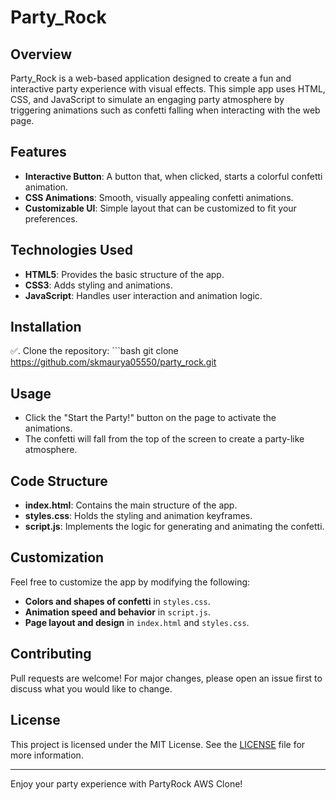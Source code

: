 # Party_Rock


## Overview
Party_Rock is a web-based application designed to create a fun and interactive party experience with visual effects. This simple app uses HTML, CSS, and JavaScript to simulate an engaging party atmosphere by triggering animations such as confetti falling when interacting with the web page.

## Features
- **Interactive Button**: A button that, when clicked, starts a colorful confetti animation.
- **CSS Animations**: Smooth, visually appealing confetti animations.
- **Customizable UI**: Simple layout that can be customized to fit your preferences.

## Technologies Used
- **HTML5**: Provides the basic structure of the app.
- **CSS3**: Adds styling and animations.
- **JavaScript**: Handles user interaction and animation logic.

## Installation
✅. Clone the repository:
    ```bash
    git clone https://github.com/skmaurya05550/party_rock.git

    


## Usage
- Click the "Start the Party!" button on the page to activate the animations.
- The confetti will fall from the top of the screen to create a party-like atmosphere.

## Code Structure
- **index.html**: Contains the main structure of the app.
- **styles.css**: Holds the styling and animation keyframes.
- **script.js**: Implements the logic for generating and animating the confetti.


## Customization
Feel free to customize the app by modifying the following:
- **Colors and shapes of confetti** in `styles.css`.
- **Animation speed and behavior** in `script.js`.
- **Page layout and design** in `index.html` and `styles.css`.

## Contributing
Pull requests are welcome! For major changes, please open an issue first to discuss what you would like to change.

## License
This project is licensed under the MIT License. See the [LICENSE](LICENSE) file for more information.

---
Enjoy your party experience with PartyRock AWS Clone!


